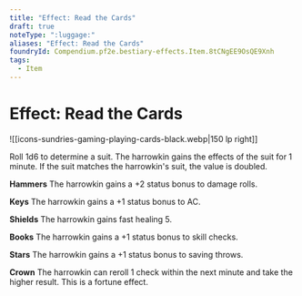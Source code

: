 ```yaml
---
title: "Effect: Read the Cards"
draft: true
noteType: ":luggage:"
aliases: "Effect: Read the Cards"
foundryId: Compendium.pf2e.bestiary-effects.Item.8tCNgEE9OsQE9Xnh
tags:
  - Item
---
```


# Effect: Read the Cards
![[icons-sundries-gaming-playing-cards-black.webp|150 lp right]]

Roll 1d6 to determine a suit. The harrowkin gains the effects of the suit for 1 minute. If the suit matches the harrowkin's suit, the value is doubled.

**Hammers** The harrowkin gains a +2 status bonus to damage rolls.

**Keys** The harrowkin gains a +1 status bonus to AC.

**Shields** The harrowkin gains fast healing 5.

**Books** The harrowkin gains a +1 status bonus to skill checks.

**Stars** The harrowkin gains a +1 status bonus to saving throws.

**Crown** The harrowkin can reroll 1 check within the next minute and take the higher result. This is a fortune effect.
